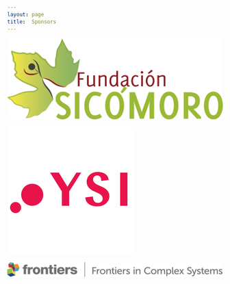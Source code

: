 ```yaml
---
layout: page
title:  Sponsors
---
```


[![Logo from Fundación Sicomoro](/assets/image25/Sicomoro_logo.png 'Fundación Sicomoro')](https://www.fundacionsicomoro.org/)

[![Young Scholars Initiative from the Institute of New Economic Thinking](/assets/image25/ysi.png 'YSI')](https://ysi.ineteconomics.org/)

[![Frontiers in Complex Systems' logo](/assets/image25/frontiers_logo.png 'Frontiers in Complex Systems')](https://www.frontiersin.org/journals/complex-systems)

